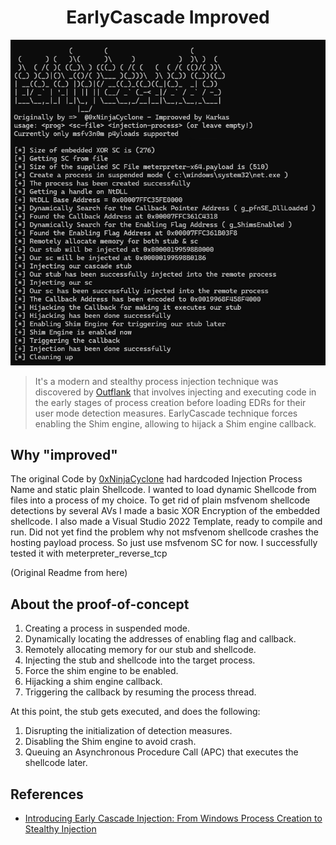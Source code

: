 <h1 align="center">EarlyCascade Improved</h1>


<p align="center">
  <img src="preview.png" alt="Logo">
</p>

> It's a modern and stealthy process injection technique was discovered by [Outflank](https://www.outflank.nl/) that involves injecting and executing code in the early stages of process creation before loading EDRs for their user mode detection measures. EarlyCascade technique forces enabling the Shim engine, allowing to hijack a Shim engine callback.

## Why "improved"
The original Code by [0xNinjaCyclone](https://github.com/0xNinjaCyclone/EarlyCascade) had hardcoded Injection Process Name and static plain Shellcode. I wanted to load dynamic Shellcode from files into a process of my choice. To get rid of plain msfvenom shellcode detections by several AVs I made a basic XOR Encryption of the embedded shellcode. I also made a Visual Studio 2022 Template, ready to compile and run.
Did not yet find the problem why not msfvenom shellcode crashes the hosting payload process. So just use msfvenom SC for now. I successfully tested it with meterpreter_reverse_tcp

(Original Readme from here)
## About the proof-of-concept 
1. Creating a process in suspended mode.
2. Dynamically locating the addresses of enabling flag and callback.
3. Remotely allocating memory for our stub and shellcode.
4. Injecting the stub and shellcode into the target process.
5. Force the shim engine to be enabled.
6. Hijacking a shim engine callback.
7. Triggering the callback by resuming the process thread.

At this point, the stub gets executed, and does the following:
1. Disrupting the initialization of detection measures.
2. Disabling the Shim engine to avoid crash.
3. Queuing an Asynchronous Procedure Call (APC) that executes the shellcode later.

## References
- [Introducing Early Cascade Injection: From Windows Process Creation to Stealthy Injection](https://www.outflank.nl/blog/2024/10/15/introducing-early-cascade-injection-from-windows-process-creation-to-stealthy-injection/)
